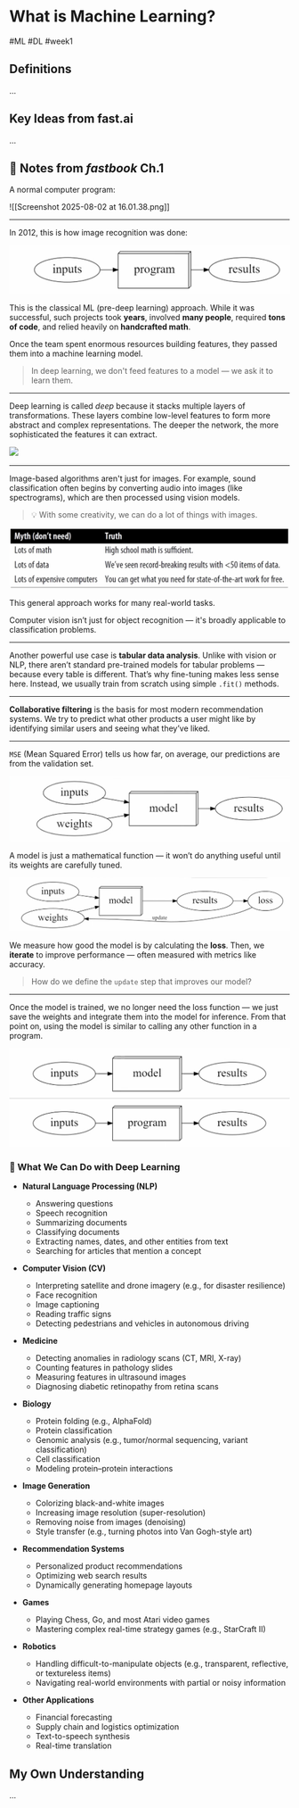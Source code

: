 # What is Machine Learning?

#ML #DL #week1

## Definitions

...

## Key Ideas from fast.ai

...

## 📖 Notes from *fastbook* Ch.1

A normal computer program:

![[Screenshot 2025-08-02 at 16.01.38.png]]

---

In 2012, this is how image recognition was done:

![](./assets/Screenshot%202025-08-02%20at%2016.01.38.png)

This is the classical ML (pre-deep learning) approach. While it was successful, such projects took
**years**, involved **many people**, required **tons of code**, and relied heavily on **handcrafted math**.

Once the team spent enormous resources building features, they passed them into a machine learning model.

> In deep learning, we don't feed features to a model — we ask it to learn them.

---

Deep learning is called *deep* because it stacks multiple layers of transformations. These layers
combine low-level features to form more abstract and complex representations. The deeper the network,
the more sophisticated the features it can extract.

![](assets/Screenshot%202025-08-02%20at%2014.43.11.png)

---

Image-based algorithms aren't just for images. For example, sound classification often begins by
converting audio into images (like spectrograms), which are then processed using vision models.

> 💡 With some creativity, we can do a lot of things with images.

![](assets/Screenshot%202025-08-02%20at%2014.47.32.png)

This general approach works for many real-world tasks.

Computer vision isn’t just for object recognition — it's broadly applicable to classification problems.

---

Another powerful use case is **tabular data analysis**.
Unlike with vision or NLP, there aren’t standard pre-trained models for tabular problems — because
every table is different. That’s why fine-tuning makes less sense here. Instead, we usually train
from scratch using simple `.fit()` methods.

---

**Collaborative filtering** is the basis for most modern recommendation systems.
We try to predict what other products a user might like by identifying similar users and seeing what they’ve liked.

---

`MSE` (Mean Squared Error) tells us how far, on average, our predictions are from the validation set.

![](assets/Screenshot%202025-08-02%20at%2016.02.59.png)

A model is just a mathematical function — it won’t do anything useful until its weights are carefully tuned.

![](assets/Screenshot%202025-08-02%20at%2016.05.53.png)

We measure how good the model is by calculating the **loss**.
Then, we **iterate** to improve performance — often measured with metrics like accuracy.

> How do we define the `update` step that improves our model?

---

Once the model is trained, we no longer need the loss function — we just save the weights and integrate
them into the model for inference. From that point on, using the model is similar to calling any
other function in a program.

![](assets/Screenshot%202025-08-02%20at%2016.10.15.png)

### 🤖 What We Can Do with Deep Learning

- **Natural Language Processing (NLP)**
  - Answering questions
  - Speech recognition
  - Summarizing documents
  - Classifying documents
  - Extracting names, dates, and other entities from text
  - Searching for articles that mention a concept

- **Computer Vision (CV)**
  - Interpreting satellite and drone imagery (e.g., for disaster resilience)
  - Face recognition
  - Image captioning
  - Reading traffic signs
  - Detecting pedestrians and vehicles in autonomous driving

- **Medicine**
  - Detecting anomalies in radiology scans (CT, MRI, X-ray)
  - Counting features in pathology slides
  - Measuring features in ultrasound images
  - Diagnosing diabetic retinopathy from retina scans

- **Biology**
  - Protein folding (e.g., AlphaFold)
  - Protein classification
  - Genomic analysis (e.g., tumor/normal sequencing, variant classification)
  - Cell classification
  - Modeling protein–protein interactions

- **Image Generation**
  - Colorizing black-and-white images
  - Increasing image resolution (super-resolution)
  - Removing noise from images (denoising)
  - Style transfer (e.g., turning photos into Van Gogh-style art)

- **Recommendation Systems**
  - Personalized product recommendations
  - Optimizing web search results
  - Dynamically generating homepage layouts

- **Games**
  - Playing Chess, Go, and most Atari video games
  - Mastering complex real-time strategy games (e.g., StarCraft II)

- **Robotics**
  - Handling difficult-to-manipulate objects (e.g., transparent, reflective, or textureless items)
  - Navigating real-world environments with partial or noisy information

- **Other Applications**
  - Financial forecasting
  - Supply chain and logistics optimization
  - Text-to-speech synthesis
  - Real-time translation

## My Own Understanding

...
